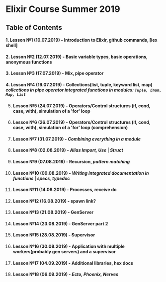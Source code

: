 # Elixir Course Summer 2019

## Table of Contents

#### 1.  Lesson №1 (10.07.2019) - Introduction to Elixir, github commands, [iex shell]
#### 2.  Lesson №2 (12.07.2019) - Basic variable types, basic operations, anonymous functions

#### 3.  Lesson №3 (17.07.2019) - Mix, pipe operator
#### 4.  Lesson №4 (19.07.2019) - Collections(list, tuple, keyword list, map) *collections in pipe operator* *integrated functions in modules: `Tuple, Enum, Map, List`*

5. #### Lesson №5 (24.07.2019) - Operators/Control structures (if, cond, case, with), simulation of a 'for' loop
6. #### Lesson №6 (26.07.2019) - Operators/Control structures (if, cond, case, with), simulation of a 'for' loop (comprehension)

7. #### Lesson №7 (31.07.2019) - *Combining everything in a module*
8. #### Lesson №8 (02.08.2019) - *Alias Import, Use* | *Struct* 

9. #### Lesson №9 (07.08.2019) - Recursion, *pattern matching*
10. #### Lesson №10 (09.08.2019) - *Writing integrated documentation in functions* | *specs, typedoc*

11. #### Lesson №11 (14.08.2019) - Processes, receive do
12. #### Lesson №12 (16.08.2019) - spawn link?

13. #### Lesson №13 (21.08.2019) - GenServer
14. #### Lesson №14 (23.08.2019) - GenServer part 2

15. #### Lesson №15 (28.08.2019) - Supervisor
16. #### Lesson №16 (30.08.2019) - Application with multiple workers(probably gen servers) and a supervisor

17. #### Lesson №17 (04.09.2019) - Additional libraries, hex docs
18. #### Lesson №18 (06.09.2019) - *Ecto, Phoenix, Nerves*

